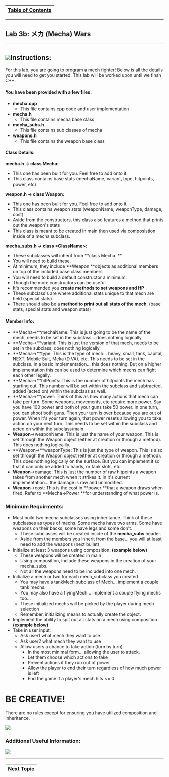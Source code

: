 |[Table of Contents](/00-Table-of-Contents.md)|
|---|

---

## Lab 3b: メカ \(Mecha\) Wars

---

## ![](/assets/rgvx0Me.jpg)Instructions:

For this lab, you are going to program a mech fighter! Below is all the details you will need to get you started. This lab will be worked upon until we finsh C++.

#### You have been provided with a few files:

* **mecha.cpp**
  * This file contains cpp code and user implementation
* **mecha.h**
  * This file contains mecha base class
* **mecha\_subs.h**
  * This file contains sub classes of mecha
* **weapons.h**
  * This file contains the weapon base class

#### Class Details:

**mecha.h -&gt; class Mecha:**

* This one has been built for you. Feel free to add onto it. 
* This class contains base stats \(mechaName, variant, type, hitpoints, power, etc\)

**weapon.h -&gt; class Weapon:**

* This one has been built for you. Feel free to add onto it.
* This class contains weapon stats \(weaponName, weaponType, damage, cost\)
* Aside from the constructors, this class also features a method that prints out the weapon's stats
* This class is meant to be created in main then used via composistion inside of a mecha subclass.

**mecha\_subs.h -&gt; class &lt;ClassName&gt;:**

* These subclasses will inherit from **class Mecha. **
* You will need to build these.
* At minimum, they include **Weapon **objects as additional members on top of the included base class members
* You will need to build a default constructor a minimum. 
* Though the more constructors can be useful 
* It's recommended you **create methods to set weapons and HP**
* These subclass's are where additional stats unique to that mech are held \(special stats\)
* There should also be a **method to print out all stats of the mech**. \(base stats, special stats and weapon stats\)

#### Member Info:

* **Mecha-&gt;**mechaName: This is just going to be the name of the mech, needs to be set in the subclass... does nothing logically
* **Mecha-&gt;**variant: This is just the version of that mech, needs to be set in the subclass, does nothing logically
* **Mecha-&gt;**type: This is the type of mech... heavy, small, tank, capital, NEXT, Mobile Suit, Meka \(D.VA\), etc. This needs to be set in the subclass. In a basic implementation... this does nothing. But on a higher implementation this can be used to determine which mechs can fight each other legally. 
* **Mecha-&gt;**hitPoints: This is the number of hitpoints the mech has starting out. This number will be set within the subclass and subtracted, added \(acted on\) within the subclass as well. 
* **Mecha-&gt;**power: Think of this as how many actions that mech can take per turn. Some weapons, movements, etc require more power. Say you have 100 power and both of your guns take 50 power. In one turn, you can shoot both guns. Then your turn is over because you are out of power. When it's your turn again, that power resets allowing you to take action on your next turn. This needs to be set within the subclass and acted on within the subclass/main.
* **Weapon**-&gt;weaponName: This is just the name of your weapon. This is set through the Weapon object \(either at creation or through a method\). This does nothing logicallly.
* **Weapon-&gt;**weaponType: This is just the type of weapon. This is also set through the Weapon object \(either at creation or through a method\). This does nothing logically on the surface. But you can implement it so that it can only be added to hands, or tank slots, etc. 
* **Weapon**-&gt;damage: This is just the number of raw hitpoints a weapon takes from another mech when it strikes it. In it's current implementation... the damage is raw and unmodified. 
* **Weapon**-&gt;cost: This is the cost in **power **that a weapon draws when fired. Refer to **Mecha-&gt;Power **for understanding of what power is.  

### Minimum Requirments:

* Must build two mecha subclasses using inheritance. Think of these subclasses as types of mechs. Some mechs have two arms. Some have weapons on their backs, some have legs and some don't. 
  * These subclasses will be created inside of the **mecha\_subs** header.
  * Aside from the members you inherit from the base... you will at least need to add the weapons \(next bullet\)
* Initialize at least 3 weapons using composition. **\(example below\)**
  * These weapons will be created in main
  * Using composition, include these weapons in the creation of your mecha\_subs. 
  * Not all the weapons need to be included into one mech. 
* Initialize a mech or two for each mech\_subclass you created. 
  * You may have a tankMech subclass of Mech... implement a couple tank mechs.
  * You may also have a flyingMech... implement a couple flying mechs too...
  * These initialized mechs will be picked by the player during mech selection
  * Remember, initializing means to actually create the object. 
* Implement the ability to spit out all stats on a mech using composition. **\(example below\)**
* Take in user input:
  * Ask user1 what mech they want to use
  * Ask user2 what mech they want to use
  * Allow users a chance to take action \(turn by turn\)
    * In the most minimal form... allowing the user to attack.
    * Let them choose which actions to take
    * Prevent actions if they run out of power
    * Allow the player to end their turn regardless of how much power is left
    * End the game if a player's mech hits &lt;= 0

# BE CREATIVE!

There are no rules except for ensuring you have utilized composition and inheritance.

![](/assets/DVa-known-pose.jpg)

### Additional Useful Information:

![](/assets/objectModell.png)

---

|[Next Topic](/ch04_Overloading_Templates/README.md)|
|---|
